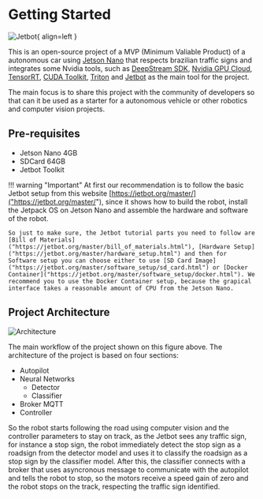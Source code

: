 # Getting Started

![Jetbot](https://github.com/pfeinsper/NVIDIA/blob/gh-pages/images/jetbot.png?raw=true){ align=left }

This is an open-source project of a MVP (Minimum Valiable Product) of a autonomous car using [Jetson Nano]("https://www.nvidia.com/en-us/autonomous-machines/embedded-systems/jetson-nano/") that respects brazilian traffic signs and integrates some Nvidia tools, such as [DeepStream SDK]("https://developer.nvidia.com/deepstream-sdk"), [Nvidia GPU Cloud]("https://www.nvidia.com/en-us/gpu-cloud/"), [TensorRT]("https://developer.nvidia.com/tensorrt"), [CUDA Toolkit]("https://developer.nvidia.com/cuda-toolkit"), [Triton]("https://developer.nvidia.com/nvidia-triton-inference-server") and [Jetbot]("https://jetbot.org/master/") as the main tool for the project. 

The main focus is to share this project with the community of developers so that can it be used as a starter for a autonomous vehicle or other robotics and computer vision projects.

## Pre-requisites

* Jetson Nano 4GB
* SDCard 64GB
* Jetbot Toolkit

!!! warning "Important"
    At first our recommendation is to follow the basic Jetbot setup from this website [https://jetbot.org/master/]("https://jetbot.org/master/"), since it shows how to build the robot, install the Jetpack OS on Jetson Nano and assemble the hardware and software of the robot.

    So just to make sure, the Jetbot tutorial parts you need to follow are [Bill of Materials]("https://jetbot.org/master/bill_of_materials.html"), [Hardware Setup]("https://jetbot.org/master/hardware_setup.html") and then for Software setup you can choose either to use [SD Card Image]("https://jetbot.org/master/software_setup/sd_card.html") or [Docker Container]("https://jetbot.org/master/software_setup/docker.html"). We recommend you to use the Docker Container setup, because the grapical interface takes a reasonable amount of CPU from the Jetson Nano.

## Project Architecture

![Architecture](https://github.com/pfeinsper/NVIDIA/blob/gh-pages/images/architechture.png?raw=true)

The main workflow of the project shown on this figure above. The architecture of the project is based on four sections:

- Autopilot 
- Neural Networks
    - Detector
    - Classifier
- Broker MQTT 
- Controller

So the robot starts following the road using computer vision and the controller parameters to stay on track, as the Jetbot sees any traffic sign, for instance a stop sign, the robot immediately detect the stop sign as a roadsign from the detector model and uses it to classify the roadsign as a stop sign by the classifier model. After this, the classifier connects with a broker that uses asyncronous message to communicate with the autopilot and tells the robot to stop, so the motors receive a speed gain of zero and the robot stops on the track, respecting the traffic sign identified.
